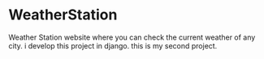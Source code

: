 # WeatherStation
Weather Station website where you can check the current weather of any city. i develop this project in django. this is my second project.
